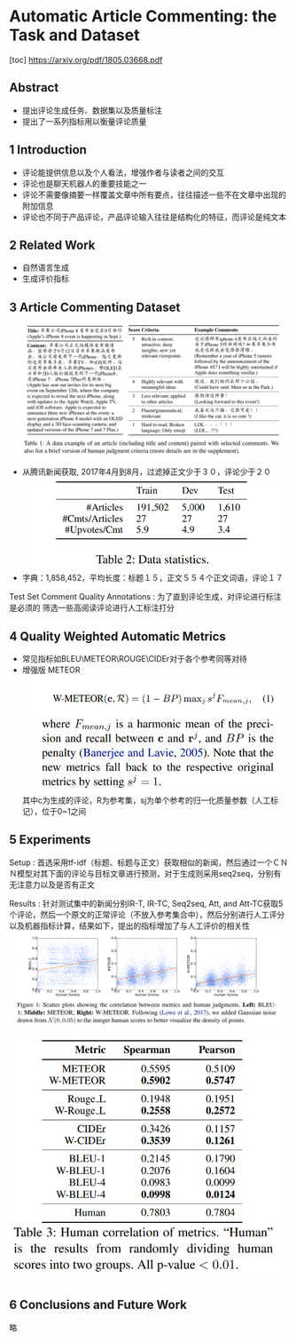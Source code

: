 # Automatic Article Commenting: the Task and Dataset
[toc]
https://arxiv.org/pdf/1805.03668.pdf

## Abstract
- 提出评论生成任务、数据集以及质量标注
- 提出了一系列指标用以衡量评论质量

## 1 Introduction
- 评论能提供信息以及个人看法，增强作者与读者之间的交互
- 评论也是聊天机器人的重要技能之一
- 评论不需要像摘要一样覆盖文章中所有要点，往往描述一些不在文章中出现的附加信息
- 评论也不同于产品评论，产品评论输入往往是结构化的特征，而评论是纯文本

## 2 Related Work
- 自然语言生成
- 生成评价指标

## 3 Article Commenting Dataset
![](../../images/d0001/572003021714201.png)
- 从腾讯新闻获取, 2017年4月到8月，过滤掉正文少于３０，评论少于２０
![](../../images/d0001/232003041714201.png)
- 字典：1,858,452，平均长度：标题１５，正文５５４个正文词语，评论１７

Test Set Comment Quality Annotations
: 为了直到评论生成，对评论进行标注是必须的
筛选一些高阅读评论进行人工标注打分

## 4 Quality Weighted Automatic Metrics
- 常见指标如BLEU\METEOR\ROUGE\CIDEr对于各个参考同等对待
- 增强版 METEOR
![](../../images/d0001/492003201714201.png)
其中c为生成的评论，R为参考集，sj为单个参考的归一化质量参数（人工标记），位于0~1之间

## 5 Experiments
Setup
: 首选采用tf-idf（标题、标题与正文）获取相似的新闻，然后通过一个ＣＮＮ模型对其下面的评论与目标文章进行预测，对于生成则采用seq2seq，分别有无注意力以及是否有正文

Results
: 针对测试集中的新闻分别IR-T, IR-TC, Seq2seq, Att, and Att-TC获取5个评论，然后一个原文的正常评论（不放入参考集合中），然后分别进行人工评分以及机器指标计算，结果如下，提出的指标增加了与人工评价的相关性
![](../../images/d0001/442003241714201.png)
![](../../images/d0001/362003311714201.png)

## 6 Conclusions and Future Work
略
